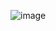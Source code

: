 ![image](https://user-images.githubusercontent.com/51312196/149429956-a03fe541-25e6-4831-b6b8-388dcc73e418.png)
